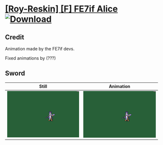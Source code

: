 # [\[Roy-Reskin\] \[F\] FE7if Alice](./) [![Download](https://img.shields.io/badge/Download--red?style=social&logo=github)](https://minhaskamal.github.io/DownGit/#/home?url=https://github.com/Klokinator/FE-Repo/tree/main/Battle%20Animations%2FLords%20-%20FE6%2C%20FE7%20Types%2F%5BRoy-Reskin%5D%20%5BF%5D%20FE7if%20Alice%2F1.%20Sword%20(Airgetlam%20-%20Luceid%20Crit))

## Credit

Animation made by the FE7if devs.

Fixed animations by (???)

## Sword

| Still | Animation |
| :---: | :-------: |
| ![Sword still](./Sword_000.png) | ![Sword animation](./Sword.gif) |
